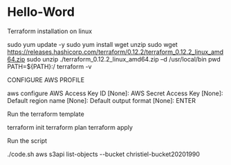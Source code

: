 # Hello-Word

Terraform installation on linux

sudo yum update -y
sudo yum install wget unzip
sudo wget https://releases.hashicorp.com/terraform/0.12.2/terraform_0.12.2_linux_amd64.zip
sudo unzip ./terraform_0.12.2_linux_amd64.zip –d /usr/local/bin
pwd
PATH=${PATH}:/<the path were you are>
terraform -v

CONFIGURE AWS PROFILE

aws configure
AWS Access Key ID [None]: <your access key>
AWS Secret Access Key [None]: <your secret key>
Default region name [None]: <your region name>
Default output format [None]: ENTER
  
 Run the terraform template
 
 terraform init
 terraform plan
 terraform apply
 
 Run the script
 
 ./code.sh
 aws s3api list-objects --bucket christiel-bucket20201990



